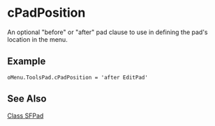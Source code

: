 ﻿# cPadPosition

An optional "before" or "after" pad clause to use in defining the pad's location in the menu.

## Example

```foxpro
oMenu.ToolsPad.cPadPosition = 'after EditPad'
```

## See Also

[Class SFPad](Class%20SFPad.md)  
